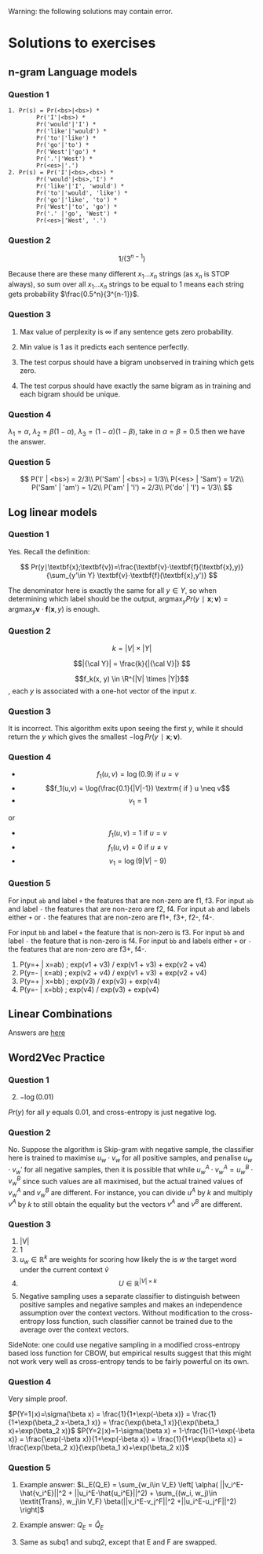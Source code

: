 Warning: the following solutions may contain error.

# Solutions to exercises

## n-gram Language models

### Question 1

    1. Pr(s) = Pr(<bs>|<bs>) *   
            Pr('I'|<bs>) *   
            Pr('would'|'I') *   
            Pr('like'|'would') *   
            Pr('to'|'like') *   
            Pr('go'|'to') *   
            Pr('West'|'go') *   
            Pr('.'|'West') *   
            Pr(<es>|'.') 
    2. Pr(s) = Pr('I'|<bs>,<bs>) *   
            Pr('would'|<bs>,'I') *   
            Pr('like'|'I', 'would') *   
            Pr('to'|'would', 'like') *   
            Pr('go'|'like', 'to') *   
            Pr('West'|'to', 'go') *   
            Pr('.' |'go', 'West') *   
            Pr(<es>|'West', '.')

### Question 2
$$
1/(3^{n-1})
$$

Because there are these many different $x_1 ... x_n$ strings (as $x_n$ is STOP always), so sum over all $x_1 ... x_n$ strings to be equal to $1$ means each string gets probability $\frac{0.5^n}{3^{n-1}}$.

### Question 3
1. Max value of perplexity is $\infty$ if any sentence gets zero probability.

2. Min value is 1 as it predicts each sentence perfectly.

3. The test corpus should have a bigram unobserved in training which gets zero.

4. The test corpus should have exactly the same bigram as in training and each bigram should be unique.

### Question 4

$\lambda_1 = \alpha$, $\lambda_2 = \beta(1 - \alpha)$, $\lambda_3 = (1-\alpha)(1-\beta)$, take in $\alpha=\beta=0.5$ then we have the answer.

### Question 5

$$
P('I' | <bs>) = 2/3\\
P('Sam' | <bs>) = 1/3\\
P(<es> | 'Sam') = 1/2\\
P('Sam' | 'am') = 1/2\\
P('am' | 'I') = 2/3\\
P('do' | 'I') = 1/3\\
$$

## Log linear models

### Question 1
Yes. Recall the definition:

$$
Pr(y∣\textbf{x};\textbf{v})=\frac{\textbf{v}⋅\textbf{f}(\textbf{x},y)}{\sum_{y'\in Y} \textbf{v}⋅\textbf{f}(\textbf{x},y')}
$$

The denominator here is exactly the same for all $y \in Y$, so when determining which label should be the output, $\textrm{argmax}_y Pr(y∣\textbf{x};\textbf{v}) = \textrm{argmax}_y \textbf{v}⋅\textbf{f}(\textbf{x},y)$ is enough.

### Question 2

$$k = |V| \times |Y|$$

$$|{\cal Y}| = \frac{k}{|{\cal V}|} $$

$$f_k(x, y) \in \R^{|V| \times |Y|}$$, each _y_ is associated with a one-hot vector of the input _x_.

### Question 3

It is incorrect. This algorithm exits upon seeing the first $y$, while it should return the $y$ which gives the smallest $−\log Pr(y∣\textbf{x};\textbf{v})$.

### Question 4

* $$f_1(u,v) = \log(0.9) \textrm{ if } u=v$$
* $$f_1(u,v) = \log(\frac{0.1}{|V|-1}) \textrm{ if } u \neq v$$
* $$v_1 = 1$$

or

* $$f_1(u,v) = 1 \textrm{ if } u=v$$
* $$f_1(u,v) = 0 \textrm{ if } u \neq v$$
* $$v_1 = \log(9|V|-9) $$

### Question 5

For input `ab` and label `+` the features that are non-zero are f1, f3.
For input `ab` and label `-` the features that are non-zero are f2, f4.
For input `ab` and labels either `+` or `-` the features that are non-zero are f1+, f3+, f2-, f4-.

For input `bb` and label `+` the feature that is non-zero is f3.
For input `bb` and label `-` the feature that is non-zero is f4.
For input `bb` and labels either `+` or `-` the features that are non-zero are f3+, f4-.

1. P(y=+ | x=ab) ; exp(v1 + v3) / exp(v1 + v3) + exp(v2 + v4)
1. P(y=- | x=ab) ; exp(v2 + v4) / exp(v1 + v3) + exp(v2 + v4)
1. P(y=+ | x=bb) ; exp(v3) / exp(v3) + exp(v4)
1. P(y=- | x=bb) ; exp(v4) / exp(v3) + exp(v4)

## Linear Combinations

Answers are [here](https://github.com/anoopsarkar/nlp-class/blob/gh-pages/assets/notes/linearb_solution.pdf)

## Word2Vec Practice

### Question 1

2. $-\log(0.01)$

$Pr(y)$ for all $y$ equals 0.01, and cross-entropy is just negative log.

### Question 2
No. Suppose the algorithm is Skip-gram with negative sample, the classifier here is trained to maximise $u_w \cdot v_w$ for all positive samples, and penalise $u_w \cdot v_w'$ for all negative samples, then it is possible that while $u^A_w⋅v^A_w=u^B_w⋅v^B_w$ since such values are all maximised, but the actual trained values of $v_w^A$ and $v_w^B$ are different. For instance, you can divide $u^A$ by $k$ and multiply $v^A$ by $k$ to still obtain the equality but the vectors $v^A$ and $v^B$ are different. 

### Question 3
1. |V|
2. 1
3. $u_w \in \mathbb{R}^k$ are weights for scoring how likely the is $w$ the target word under the current context $\hat{v}$ 
4. $$U \in \mathbb{R}^{|V| \times k}$$
5. Negative sampling uses a separate classifier to distinguish between positive samples and negative samples and makes an independence assumption over the context vectors. Without modification to the cross-entropy loss function, such classifier cannot be trained due to the average over the context vectors.

SideNote: one could use negative sampling in a modified cross-entropy based loss function for CBOW, but empirical results suggest that this might not work very well as cross-entropy tends to be fairly powerful on its own.

### Question 4

Very simple proof.

$P(Y=1∣x)=\sigma(\beta x)  = \frac{1}{1+\exp(-\beta x)} = \frac{1}{1+\exp(\beta_2 x-\beta_1 x)} = \frac{\exp(\beta_1 x)}{\exp(\beta_1 x)+\exp(\beta_2 x)}$
$P(Y=2∣x)=1-\sigma(\beta x)  = 1-\frac{1}{1+\exp(-\beta x)} = \frac{\exp(-\beta x)}{1+\exp(-\beta x)} = \frac{1}{1+\exp(\beta x)} = \frac{\exp(\beta_2 x)}{\exp(\beta_1 x)+\exp(\beta_2 x)}$

### Question 5

1. Example answer:
$L_E(Q_E) = \sum_{w_i\in V_E} \left[ \alpha( ||v_i^E-\hat{v_i^E}||^2 + ||u_i^E-\hat{u_i^E}||^2) + \sum_{(w_i, w_j)\in \textit{Trans}, w_j\in V_F} \beta(||v_i^E-v_j^F||^2  +||u_i^E-u_j^F||^2) \right]$

2. Example answer:
$Q_E = \hat{Q}_E$

3. Same as subq1 and subq2, except that E and F are swapped.

